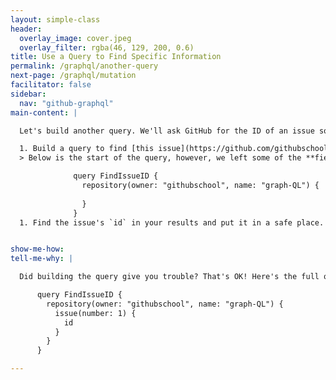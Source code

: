 ```yaml
---
layout: simple-class
header:
  overlay_image: cover.jpeg
  overlay_filter: rgba(46, 129, 200, 0.6)
title: Use a Query to Find Specific Information
permalink: /graphql/another-query
next-page: /graphql/mutation
facilitator: false
sidebar:
  nav: "github-graphql"
main-content: |

  Let's build another query. We'll ask GitHub for the ID of an issue so that we can post to that issue using the API in a later step.

  1. Build a query to find [this issue](https://github.com/githubschool/graph-ql/issues/1)'s unique identifier, or `id`.
  > Below is the start of the query, however, we left some of the **fields** out so you can try to build the query yourself. See the full code in the "Tell me why" section.

              query FindIssueID {
                repository(owner: "githubschool", name: "graph-QL") {
            
                }
              }
  1. Find the issue's `id` in your results and put it in a safe place. We'll need it for the next step when we build a mutation.


show-me-how:
tell-me-why: |

  Did building the query give you trouble? That's OK! Here's the full query. Paste it into the GraphQL Explorer to get the issue `id`.

      query FindIssueID {
        repository(owner: "githubschool", name: "graph-QL") {
          issue(number: 1) {
            id
          }
        }
      }

---
```

